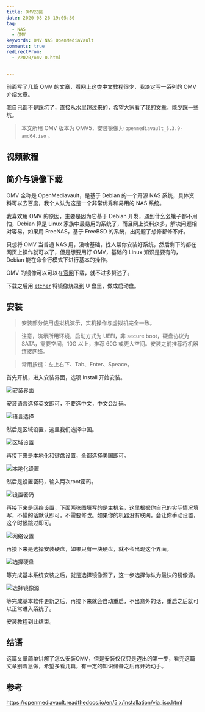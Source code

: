 ```yaml
---
title: OMV安装
date: 2020-08-26 19:05:30
tag: 
  - NAS
  - OMV
keywords: OMV NAS OpenMediaVault
comments: true
redirectFrom:
  - /2020/omv-0.html


---
```


前面写了几篇 OMV 的文章，看网上这类中文教程很少，我决定写一系列的 OMV 介绍文章。

我自己都不是踩坑了，直接从水里趟过来的，希望大家看了我的文章，能少踩一些坑。

<!-- more -->

> 本文所用 OMV 版本为 OMV5，安装镜像为 `openmediavault_5.3.9-amd64.iso` 。

## 视频教程

<BiliBili bvid="BV1Lv411173Q" />

## 简介与镜像下载

OMV 全称是 OpenMediavault，是基于 Debian 的一个开源 NAS 系统，具体资料可以去百度，我个人认为这是一个非常优秀和易用的 NAS 系统。

我喜欢用 OMV 的原因，主要是因为它基于 Debian 开发，遇到什么幺蛾子都不用怕，Debian 算是 Linux 家族中最易用的系统了，而且网上资料众多，解决问题相对容易。如果用 FreeNAS，基于 FreeBSD 的系统，出问题了想修都修不好。

只想将 OMV 当普通 NAS 用，没啥基础，找人帮你安装好系统，然后剩下的都在网页上操作就可以了，但是想要用好 OMV，基础的 Linux 知识是要有的，Debian 能在命令行模式下进行基本的操作。

OMV 的镜像可以可以在[官网](https://www.openmediavault.org/)下载，就不过多赘述了。

下载之后用 [etcher](https://www.balena.io/etcher/) 将镜像烧录到 U 盘里，做成启动盘。

## 安装

> 安装部分使用虚拟机演示，实机操作与虚拟机完全一致。

> 注意，演示所用环境，启动方式为 UEFI，非 secure boot，硬盘协议为 SATA，需要空间，10G 以上，推荐 60G 或更大空间。安装之前推荐将机器连接网络。

> 常用按键：左上右下、Tab、Enter、Speace。

首先开机，进入安装界面，选项 Install 开始安装。

![安装界面](./img/08/OMV-2020-08-26-15-02-03.avif)

安装语言选择英文即可，不要选中文，中文会乱码。

![语言选择](./img/08/OMV-2020-08-26-15-02-17.avif)

然后是区域设置，这里我们选择中国。

![区域设置](./img/08/OMV-2020-08-26-15-02-44.avif)

再接下来是本地化和键盘设置，全都选择美国即可。

![本地化设置](./img/08/OMV-2020-08-26-15-03-01.avif)

然后是设置密码，输入两次root密码。

![设置密码](./img/08/OMV-2020-08-26-15-06-37.avif)

再接下来是网络设置，下面两张图填写的是主机名，这里根据你自己的实际情况填写，不懂的话默认即可，不需要修改。如果你的机器没有联网，会让你手动设置，这个时候跳过即可。

![网络设置](./img/08/OMV-2020-08-26-15-06-55.avif)

再接下来是选择安装硬盘，如果只有一块硬盘，就不会出现这个界面。

![选择硬盘](./img/08/OMV-2020-08-26-15-07-11.avif)

等完成基本系统安装之后，就是选择镜像源了，这一步选择你认为最快的镜像源。

![选择镜像源](./img/08/OMV-2020-08-26-15-08-38.avif)

等完成基本软件更新之后，再接下来就会自动重启，不出意外的话，重启之后就可以正常进入系统了。

安装教程到此结束。

## 结语

这篇文章简单讲解了怎么安装OMV，但是安装仅仅只是迈出的第一步，看完这篇文章别着急做，希望多看几篇，有一定的知识储备之后再开始动手。

## 参考

https://openmediavault.readthedocs.io/en/5.x/installation/via_iso.html